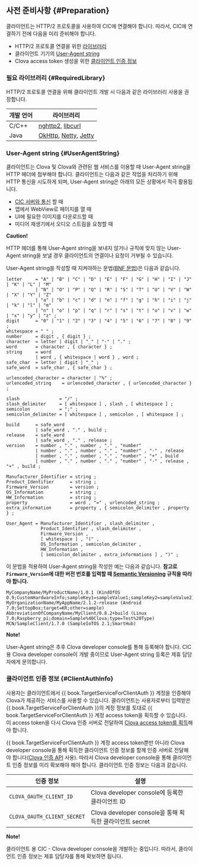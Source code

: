 ## 사전 준비사항 {#Preparation}
클라이언트는 HTTP/2 프로토콜을 사용하여 CIC에 연결해야 합니다. 따라서, CIC에 연결하기 전에 다음을 미리 준비해야 합니다.

* HTTP/2 프로토콜 연결을 위한 [라이브러리](#RequiredLibrary)
* 클라이언트 기기의 [User-Agent string](#UserAgentString)
* Clova access token 생성을 위한 [클라이언트 인증 정보](#ClientAuthInfo)


### 필요 라이브러리 {#RequiredLibrary}
HTTP/2 프로토콜 연결을 위해 클라이언트 개발 시 다음과 같은 라이브러리 사용을 권장합니다.

| 개발 언어 | 라이브러리                            |
|---------|------------------------------------|
| C/C++   | [nghttp2](https://nghttp2.org/), [libcurl](https://curl.haxx.se/libcurl/) |
| Java    | [OkHttp](http://square.github.io/okhttp/), [Netty](http://netty.io/), [Jetty](http://www.eclipse.org/jetty/) |


### User-Agent string {#UserAgentString}

클라이언트는 Clova 및 Clova와 관련된 웹 서비스를 이용할 때 User-Agent string을 HTTP 헤더에 첨부해야 합니다. 클라이언트는 다음과 같은 작업을 처리하기 위해 HTTP 통신을 시도하게 되며, User-Agent string은 아래의 모든 상황에서 적극 활용됩니다.

* [CIC 서버와 통신](#ConnectToCIC) 할 때
* 앱에서 WebView로 페이지를 열 때
* UI에 필요한 이미지를 다운로드할 때
* 미디어 재생기에서 오디오 스트림을 요청할 때

<div class="danger">
  <p><strong>Caution!</strong></p>
  <p>HTTP 헤더를 통해 User-Agent string을 보내지 않거나 규칙에 맞지 않는 User-Agent string을 보낼 경우 클라이언트의 연결이나 요청이 거부될 수 있습니다.</p>
</div>

User-Agent string을 작성할 때 지켜야하는 문법([BNF 문법](https://en.wikipedia.org/wiki/Backus%E2%80%93Naur_form))은 다음과 같습니다.

```
letter     = "A" | "B" | "C" | "D" | "E" | "F" | "G" | "H" | "I" | "J" | "K" | "L" | "M"
           | "N" | "O" | "P" | "Q" | "R" | "S" | "T" | "U" | "V" | "W" | "X" | "Y" | "Z"
           | "a" | "b" | "c" | "d" | "e" | "f" | "g" | "h" | "i" | "j" | "k" | "l" | "m"
           | "n" | "o" | "p" | "q" | "r" | "s" | "t" | "u" | "v" | "w" | "x" | "y" | "z" ;
digit      = "0" | "1" | "2" | "3" | "4" | "5" | "6" | "7" | "8" | "9" ;
whitespace = " " ;
number     = digit , { digit } ;
character  = letter | digit | "_" | "-" | "." ;
word       = character , { character } ;
string     = word
           | word , { whitespace | word } , word ;
safe_char  = letter | digit | "_" ;
safe_word  = safe_char , { safe_char } ;

urlencoded_character = character | "%" ;
urlencoded_string    = urlencoded_character , { urlencoded_character } ;

slash               = "/" ;
slash_delimiter     = [ whitespace ] , slash , [ whitespace ] ;
semicolon           = ";" ;
semicolon_delimiter = [ whitespace ] , semicolon , [ whitespace ] ;

build      = safe_word
           | safe_word , "." , build ;
release    = safe_word
           | safe_word , "." , release ;
version    = number , "." , number , "." , "number"
           | number , "." , number , "." , "number" , "-" , release
           | number , "." , number , "." , "number" , "+" , build
           | number , "." , number , "." , "number" , "-" , release , "+" , build ;

Manufacturer_Identifier = string ;
Product_Identifier      = string ;
Firmware_Version        = version ;
OS_Information          = string ;
HW_Information          = string ;
property                = word , "=" , urlencoded_string ;
extra_information       = property , { semicolon_delimiter , property } ;

User_Agent = Manufacturer_Identifier , slash_delimiter ,
             Product_Identifier , slash_delimiter ,
             Firmware_Version ,
             [ whitespace ] , "(" ,
             OS_Information , semicolon_delimiter ,
             HW_Information ,
             [ semicolon_delimiter , extra_informations ] , ")" ;
```

이 문법을 적용하여 User-Agent string을 작성한 예는 다음과 같습니다. **참고로 `Firmware_Version`에 대한 버전 번호를 입력할 때 [Semantic Versioning](https://semver.org/) 규칙을 따라야 합니다.**

```
MyCompanyName/MyProductName/1.0.1 (KindOfOS 0.9;CustomHardwareInfo;sampleKey1=sampleValue1;sampleKey2=sampleValue2)
MyOrganizationName/MyAppName/2.1.2-release (Android 7.0;SettopBox;target=KR;other=sample)
AbbreviationOfCompanyName/MyClient/0.8.2+build (Linux 7.0;Raspberry_pi;domain=Sample%40Clova;type=Test%20Type)
MCN/SampleClient/1.7.0 (SampleIoTOS 2.1;SmartHub)
```

<div class="danger">
  <p><strong>Note!</strong></p>
  <p>User-Agent string은 추후 Clova developer console를 통해 등록해야 합니다. CIC용 Clova developer console이 개발 중이므로 User-Agent string 등록은 제휴 담당자에게 문의합니다.</p>
</div>

### 클라이언트 인증 정보 {#ClientAuthInfo}
사용자는 클라이언트에서 {{ book.TargetServiceForClientAuth }} 계정을 인증해야 Clova가 제공하는 서비스를 사용할 수 있습니다. 클라이언트는 사용자로부터 입력받은 {{ book.TargetServiceForClientAuth }}의 계정 정보를 토대로 {{ book.TargetServiceForClientAuth }} 계정 access token을 획득할 수 있습니다. 이 access token을 다시 Clova 인증 서버로 전달하여 [Clova access token를 획득](#CreateClovaAccessToken)해야 합니다.

{{ book.TargetServiceForClientAuth }} 계정 access token뿐만 아니라 Clova developer console을 통해 획득한 클라이언트 인증 정보를 함께 인증 서버로 전달해야 합니다([Clova 인증 API](/CIC/References/Clova_Auth_API.md) 사용). 따라서 Clova developer console을 통해 클라이언트 인증 정보를 미리 확보해야 해야 합니다. 클라이언트 인증 정보는 다음과 같습니다.

| 인증 정보                   | 설명                                              |
|---------------------------|--------------------------------------------------|
| `CLOVA_OAUTH_CLIENT_ID`     | Clova developer console에 등록한 클라이언트 ID         |
| `CLOVA_OAUTH_CLIENT_SECRET` | Clova developer console을 통해 획득한 클라이언트 secret |

<div class="note">
  <p><strong>Note!</strong></p>
  <p>클라이언트 용 CIC - Clova developer console을 개발하는 중입니다. 따라서, 클라이언트 인증 정보는 제휴 담당자를 통해 확보하면 됩니다.</p>
</div>
